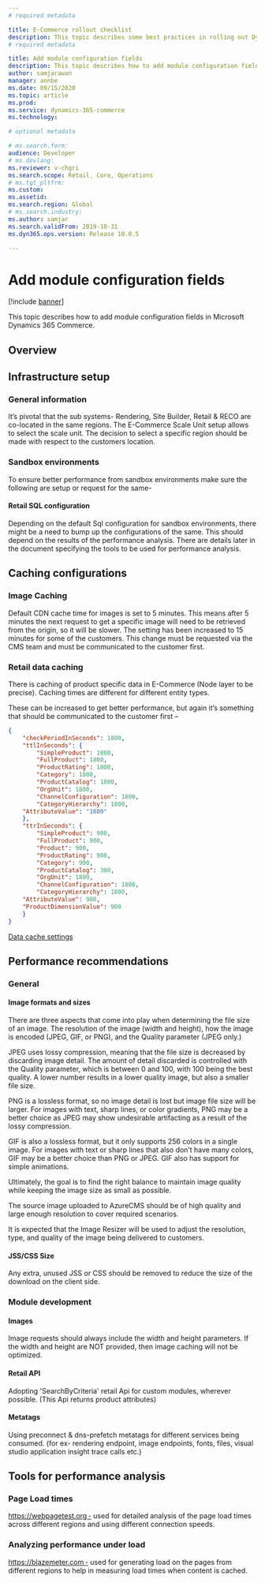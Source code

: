 ```yaml
---
# required metadata

title: E-Commerce rollout checklist
description: This topic describes some best practices in rolling out Dynamics 365 Commerce E-Commerce system.---
# required metadata

title: Add module configuration fields
description: This topic describes how to add module configuration fields in Microsoft Dynamics 365 Commerce. 
author: samjarawan
manager: annbe
ms.date: 09/15/2020
ms.topic: article
ms.prod: 
ms.service: dynamics-365-commerce
ms.technology: 

# optional metadata

# ms.search.form: 
audience: Developer
# ms.devlang: 
ms.reviewer: v-chgri
ms.search.scope: Retail, Core, Operations
# ms.tgt_pltfrm: 
ms.custom: 
ms.assetid: 
ms.search.region: Global
# ms.search.industry: 
ms.author: samjar
ms.search.validFrom: 2019-10-31
ms.dyn365.ops.version: Release 10.0.5

---
```

# Add module configuration fields

[!include [banner](../includes/banner.md)]

This topic describes how to add module configuration fields in Microsoft Dynamics 365 Commerce. 

## Overview

## Infrastructure setup
### General information
It’s pivotal that the sub systems- Rendering, Site Builder, Retail & RECO are co-located in the same regions. The E-Commerce Scale Unit setup allows to select the scale unit. The decision to select a specific region should be made with respect to the customers location. 

### Sandbox environments 
To ensure better performance from sandbox environments make sure the following are setup or request for the same- 

#### Retail SQL configuration 
Depending on the default Sql configuration for sandbox environments, there might be a need to bump up the configurations of the same. This should depend on the results of the performance analysis. There are details later in the document specifying the tools to be used for performance analysis. 

## Caching configurations
### Image Caching 
Default CDN cache time for images is set to 5 minutes. This means after 5 minutes the next request to get a specific image will need to be retrieved from the origin, so it will be slower. The setting has been increased to 15 minutes for some of the customers. This change must be requested via the CMS team and must be communicated to the customer first. 

### Retail data caching
There is caching of product specific data in E-Commerce (Node layer to be precise). Caching times are different for different entity types. 

These can be increased to get better performance, but again it’s something that should be communicated to the customer first – 
```json
{  
    "checkPeriodInSeconds": 1800,  
    "ttlInSeconds": {  
        "SimpleProduct": 1800,  
        "FullProduct": 1800,  
        "ProductRating": 1800,  
        "Category": 1800,  
        "ProductCatalog": 1800,  
        "OrgUnit": 1800,  
        "ChannelConfiguration": 1800,  
        "CategoryHierarchy": 1800,  
    "AttributeValue": "1800"  
    },  
    "ttrInSeconds": {  
        "SimpleProduct": 900,  
        "FullProduct": 900,  
        "Product": 900,  
        "ProductRating": 900,  
        "Category": 900,  
        "ProductCatalog": 300,  
        "OrgUnit": 1800,  
        "ChannelConfiguration": 1800,  
        "CategoryHierarchy": 1800,   
    "AttributeValue": 900,  
    "ProductDimensionValue": 900  
    }  
}  
```
 
[Data cache settings](e-commerce-extensibility/data-action-cache-settings.md)

## Performance recommendations 
### General
#### Image formats and sizes
There are three aspects that come into play when determining the file size of an image. The resolution of the image (width and height), how the image is encoded (JPEG, GIF, or PNG), and the Quality parameter (JPEG only.) 

JPEG uses lossy compression, meaning that the file size is decreased by discarding image detail. The amount of detail discarded is controlled with the Quality parameter, which is between 0 and 100, with 100 being the best quality. A lower number results in a lower quality image, but also a smaller file size. 

PNG is a lossless format, so no image detail is lost but image file size will be larger. For images with text, sharp lines, or color gradients, PNG may be a better choice as JPEG may show undesirable artifacting as a result of the lossy compression. 

GIF is also a lossless format, but it only supports 256 colors in a single image. For images with text or sharp lines that also don’t have many colors, GIF may be a better choice than PNG or JPEG. GIF also has support for simple animations. 

Ultimately, the goal is to find the right balance to maintain image quality while keeping the image size as small as possible. 

The source image uploaded to AzureCMS should be of high quality and large enough resolution to cover required scenarios. 

It is expected that the Image Resizer will be used to adjust the resolution, type, and quality of the image being delivered to customers. 

#### JSS/CSS Size 
Any extra, unused JSS or CSS should be removed to reduce the size of the download on the client side.

### Module development
#### Images
Image requests should always include the width and height parameters. If the width and height are NOT provided, then image caching will not be optimized.

#### Retail API
Adopting 'SearchByCriteria' retail Api for custom modules, wherever possible. (This Api returns product attributes) 

#### Metatags
Using preconnect & dns-prefetch metatags for different services being consumed. (for ex- rendering endpoint, image endpoints, fonts, files, visual studio application insight trace calls etc.) 

## Tools for performance analysis
### Page Load times 
https://webpagetest.org - used for detailed analysis of the page load times across different regions and using different connection speeds.  

### Analyzing performance under load 
https://blazemeter.com - used for generating load on the pages from different regions to help in measuring load times when content is cached. 
